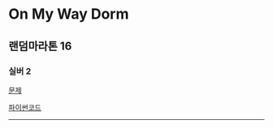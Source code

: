 # On My Way Dorm
## 랜덤마라톤 16
### 실버 2
[문제](https://www.acmicpc.net/problem/27868)

[파이썬코드](27868.py)

---